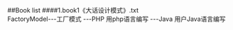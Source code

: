 ##Book list
####1.book1《大话设计模式》.txt  
    FactoryModel---工厂模式
        ---PHP  用php语言编写
        ---Java 用户Java语言编写


